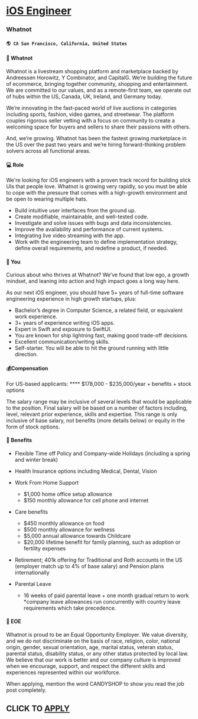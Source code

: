 # [iOS Engineer](https://www.remotewlb.com/apply/ios-engineer-63103)  
### Whatnot  
#### `🌎 CA San Francisco, California, United States`  

#### 🚀 Whatnot

Whatnot is a livestream shopping platform and marketplace backed by Andreessen Horowitz, Y Combinator, and CapitalG. We’re building the future of ecommerce, bringing together community, shopping and entertainment. We are committed to our values, and as a remote-first team, we operate out of hubs within the US, Canada, UK, Ireland, and Germany today.

We’re innovating in the fast-paced world of live auctions in categories including sports, fashion, video games, and streetwear. The platform couples rigorous seller vetting with a focus on community to create a welcoming space for buyers and sellers to share their passions with others.

And, we’re growing. Whatnot has been the fastest growing marketplace in the US over the past two years and we’re hiring forward-thinking problem solvers across all functional areas.

#### 💻 Role

We're looking for iOS engineers with a proven track record for building slick UIs that people love. Whatnot is growing very rapidly, so you must be able to cope with the pressure that comes with a high-growth environment and be open to wearing multiple hats.

  * Build intuitive user interfaces from the ground up.
  * Create modifiable, maintainable, and well-tested code.
  * Investigate and solve issues with bugs and data inconsistencies.
  * Improve the availability and performance of current systems.
  * Integrating live video streaming with the app.
  * Work with the engineering team to define implementation strategy, define overall requirements, and redefine a product, if needed.

#### 👋 You

Curious about who thrives at Whatnot? We’ve found that low ego, a growth mindset, and leaning into action and high impact goes a long way here.

As our next iOS engineer, you should have 5+ years of full-time software engineering experience in high growth startups, plus:

  * Bachelor’s degree in Computer Science, a related field, or equivalent work experience.
  * 3+ years of experience writing iOS apps.
  * Expert in Swift and exposure to SwiftUI.
  * You are known for ship lightning fast, making good trade-off decisions.
  * Excellent communication/writing skills.
  * Self-starter. You will be able to hit the ground running with little direction.

#### 💰Compensation

For US-based applicants: **** $178,000 - $235,000/year + benefits + stock options

The salary range may be inclusive of several levels that would be applicable to the position. Final salary will be based on a number of factors including, level, relevant prior experience, skills and expertise. This range is only inclusive of base salary, not benefits (more details below) or equity in the form of stock options.

#### 🎁 Benefits

  * Flexible Time off Policy and Company-wide Holidays (including a spring and winter break)
  * Health Insurance options including Medical, Dental, Vision
  * Work From Home Support 
    * $1,000 home office setup allowance
    * $150 monthly allowance for cell phone and internet

  * Care benefits 
    * $450 monthly allowance on food
    * $500 monthly allowance for wellness
    * $5,000 annual allowance towards Childcare
    * $20,000 lifetime benefit for family planning, such as adoption or fertility expenses
  * Retirement; 401k offering for Traditional and Roth accounts in the US (employer match up to 4% of base salary) and Pension plans internationally
  * Parental Leave 
    * 16 weeks of paid parental leave + one month gradual return to work *company leave allowances run concurrently with country leave requirements which take precedence.

#### 💛 EOE

Whatnot is proud to be an Equal Opportunity Employer. We value diversity, and we do not discriminate on the basis of race, religion, color, national origin, gender, sexual orientation, age, marital status, veteran status, parental status, disability status, or any other status protected by local law. We believe that our work is better and our company culture is improved when we encourage, support, and respect the different skills and experiences represented within our workforce.

When applying, mention the word CANDYSHOP to show you read the job post completely.  
## CLICK TO [APPLY](https://www.remotewlb.com/apply/ios-engineer-63103)

